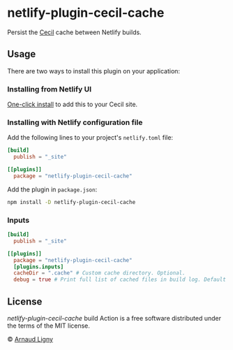 # netlify-plugin-cecil-cache

Persist the [Cecil](https://cecil.app) cache between Netlify builds.

## Usage

There are two ways to install this plugin on your application:

### Installing from Netlify UI

[One-click install](http://app.netlify.com/plugins/netlify-plugin-cecil-cache/install) to add this to your Cecil site.

### Installing with Netlify configuration file

Add the following lines to your project's `netlify.toml` file:

```toml
[build]
  publish = "_site"

[[plugins]]
  package = "netlify-plugin-cecil-cache"
```

Add the plugin in `package.json`:

```bash
npm install -D netlify-plugin-cecil-cache
```

### Inputs

```toml
[build]
  publish = "_site"

[[plugins]]
  package = "netlify-plugin-cecil-cache"
  [plugins.inputs]
  cacheDir = ".cache" # Custom cache directory. Optional.
  debug = true # Print full list of cached files in build log. Default = false.
```

## License

_netlify-plugin-cecil-cache_ build Action is a free software distributed under the terms of the MIT license.

© [Arnaud Ligny](https://arnaudligny.fr)
